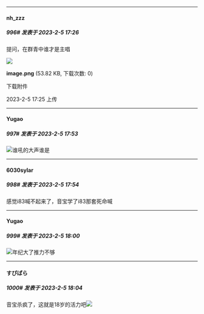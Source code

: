 
*****

####  nh_zzz  
##### 996#       发表于 2023-2-5 17:26

提问，在群青中谁才是主唱

<img src="https://img.saraba1st.com/forum/202302/05/172557k7wo25flf25wjno7.png" referrerpolicy="no-referrer">

<strong>image.png</strong> (53.82 KB, 下载次数: 0)

下载附件

2023-2-5 17:25 上传


*****

####  Yugao  
##### 997#       发表于 2023-2-5 17:53

<img src="https://static.saraba1st.com/image/smiley/face2017/067.png" referrerpolicy="no-referrer">谁吼的大声谁是

*****

####  6030sylar  
##### 998#       发表于 2023-2-5 17:54

感觉i83喊不起来了，音宝学了i83那套死命喊

*****

####  Yugao  
##### 999#       发表于 2023-2-5 18:00

<img src="https://static.saraba1st.com/image/smiley/face2017/067.png" referrerpolicy="no-referrer">年纪大了推力不够


*****

####  すぴぱら  
##### 1000#       发表于 2023-2-5 18:04

音宝杀疯了，这就是18岁的活力吧<img src="https://static.saraba1st.com/image/smiley/face2017/053.png" referrerpolicy="no-referrer">

